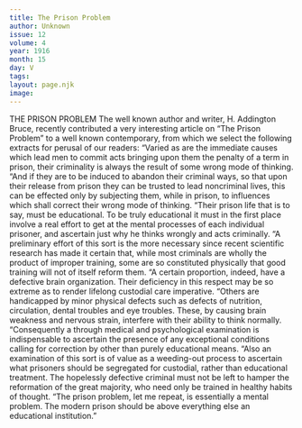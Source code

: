 ```yaml
---
title: The Prison Problem
author: Unknown
issue: 12
volume: 4
year: 1916
month: 15
day: V
tags:
layout: page.njk
image:
---
```

THE PRISON PROBLEM       The well known author and writer, H. Addington Bruce, recently contributed a very interesting article on “The Prison Problem” to a well known contemporary, from which we select the following extracts for perusal of our readers:       “Varied as are the immediate causes which lead men to commit acts bringing upon them the penalty of a term in prison, their criminality is always the result of some wrong mode of thinking.       “And if they are to be induced to abandon their criminal ways, so that upon their release from prison they can be trusted to lead noncriminal lives, this can be effected only by subjecting them, while in prison, to influences which shall correct their wrong mode of thinking.       “Their prison life that is to say, must be educational. To be truly educational it must in the first place involve a real effort to get at the mental processes of each individual prisoner, and ascertain just why he thinks wrongly and acts criminally.       “A preliminary effort of this sort is the more necessary since recent scientific research has made it certain that, while most criminals are wholly the product of improper training, some are so constituted physically that good training will not of itself reform them.       “A certain proportion, indeed, have a defective brain organization. Their deficiency in this respect may be so extreme as to render lifelong custodial care imperative.       “Others are handicapped by minor physical defects such as defects of nutrition, circulation, dental troubles and eye troubles. These, by causing brain weakness and nervous strain, interfere with their ability to think normally.       “Consequently a through medical and psychological examination is indispensable to ascertain the presence of any exceptional conditions calling for correction by other than purely educational means.       “Also an examination of this sort is of value as a weeding-out process to ascertain what prisoners should be segregated for custodial, rather than educational treatment. The hopelessly defective criminal must not be left to hamper the reformation of the great majority, who need only be trained in healthy habits of thought.       “The prison problem, let me repeat, is essentially a mental problem. The modern prison should be above everything else an educational institution.” 


